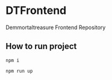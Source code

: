# DTFrontend

Demmortaltreasure Frontend Repository


<H2>How to run project </h2>

```
npm i

npm run up
```


